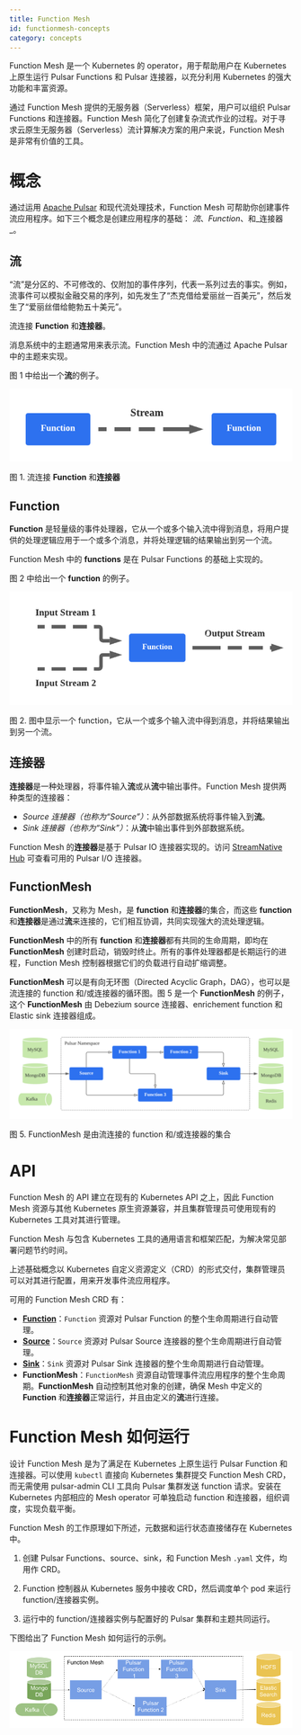 ```yaml
---
title: Function Mesh
id: functionmesh-concepts
category: concepts
---
```


Function Mesh 是一个 Kubernetes 的 operator，用于帮助用户在 Kubernetes 上原生运行 Pulsar Functions 和 Pulsar 连接器，以充分利用 Kubernetes 的强大功能和丰富资源。

通过 Function Mesh 提供的无服务器（Serverless）框架，用户可以组织 Pulsar Functions 和连接器。Function Mesh 简化了创建复杂流式作业的过程。对于寻求云原生无服务器（Serverless）流计算解决方案的用户来说，Function Mesh 是非常有价值的工具。

 

# 概念

通过运用 [Apache Pulsar](https://pulsar.apache.org/) 和现代流处理技术，Function Mesh 可帮助你创建事件流应用程序。如下三个概念是创建应用程序的基础： _流_、_Function_、和_连接器_。

## 流

“流”是分区的、不可修改的、仅附加的事件序列，代表一系列过去的事实。例如，流事件可以模拟金融交易的序列，如先发生了“杰克借给爱丽丝一百美元”，然后发生了“爱丽丝借给鲍勃五十美元”。

流连接 **Function** 和**连接器**。 

消息系统中的主题通常用来表示流。Function Mesh 中的流通过 Apache Pulsar 中的主题来实现。 

图 1 中给出一个**流**的例子。

![Stream](../../image/stream.png)

图 1. 流连接 **Function** 和**连接器** 

## Function

**Function** 是轻量级的事件处理器，它从一个或多个输入流中得到消息，将用户提供的处理逻辑应用于一个或多个消息，并将处理逻辑的结果输出到另一个流。 

Function Mesh 中的 **functions** 是在 Pulsar Functions 的基础上实现的。

图 2 中给出一个 **function** 的例子。

![Function](../../image/function.png)

图 2. 图中显示一个 function，它从一个或多个输入流中得到消息，并将结果输出到另一个流。 

## 连接器

**连接器**是一种处理器，将事件输入**流**或从**流**中输出事件。Function Mesh 提供两种类型的连接器：

- *Source 连接器（也称为“Source”）*：从外部数据系统将事件输入到**流**。 
- *Sink 连接器（也称为“Sink”）*：从**流**中输出事件到外部数据系统。  

Function Mesh 的**连接器**是基于 Pulsar IO 连接器实现的。访问 [StreamNative Hub](https://hub.streamnative.io/) 可查看可用的 Pulsar I/O 连接器。

## FunctionMesh

**FunctionMesh**，又称为 Mesh，是 **function** 和**连接器**的集合，而这些 **function** 和**连接器**是通过**流**来连接的，它们相互协调，共同实现强大的流处理逻辑。

**FunctionMesh** 中的所有 **function** 和**连接器**都有共同的生命周期，即均在 **FunctionMesh** 创建时启动，销毁时终止。所有的事件处理器都是长期运行的进程，Function Mesh 控制器根据它们的负载进行自动扩缩调整。 

**FunctionMesh** 可以是有向无环图（Directed Acyclic Graph，DAG），也可以是流连接的 function 和/或连接器的循环图。图 5 是一个 **FunctionMesh** 的例子，这个 **FunctionMesh** 由 Debezium source 连接器、enrichement function 和 Elastic sink 连接器组成。

![Function Mesh](../../image/function-mesh.png)

图 5. FunctionMesh 是由流连接的 function 和/或连接器的集合

# API

Function Mesh 的 API 建立在现有的 Kubernetes API 之上，因此 Function Mesh 资源与其他 Kubernetes 原生资源兼容，并且集群管理员可使用现有的 Kubernetes 工具对其进行管理。 

Function Mesh 与包含 Kubernetes 工具的通用语言和框架匹配，为解决常见部署问题节约时间。 

上述基础概念以 Kubernetes 自定义资源定义（CRD）的形式交付，集群管理员可以对其进行配置，用来开发事件流应用程序。 

可用的 Function Mesh CRD 有：

- [**Function**](/user-guides/admin/work-with-functions/function-functionmesh.md#function-crd)：`Function`  资源对 Pulsar Function 的整个生命周期进行自动管理。
- [**Source**](/user-guides/admin/work-with-connectors/connector-functionmesh/connector-crd.md#source-crd-configurations)：`Source`  资源对 Pulsar Source 连接器的整个生命周期进行自动管理。 
- [**Sink**](/user-guides/admin/work-with-connectors/connector-functionmesh/connector-crd.md#sink-crd-configurations)：`Sink` 资源对 Pulsar Sink 连接器的整个生命周期进行自动管理。 
- **FunctionMesh**：`FunctionMesh` 资源自动管理事件流应用程序的整个生命周期。**FunctionMesh** 自动控制其他对象的创建，确保 Mesh 中定义的 **Function** 和**连接器**正常运行，并且由定义的**流**进行连接。 

# Function Mesh 如何运行

设计 Function Mesh 是为了满足在 Kubernetes 上原生运行 Pulsar Function 和连接器。可以使用 `kubectl` 直接向 Kubernetes 集群提交 Function Mesh CRD，而无需使用 pulsar-admin CLI 工具向 Pulsar 集群发送 function 请求。安装在 Kubernetes 内部相应的 Mesh operator 可单独启动 function 和连接器，组织调度，实现负载平衡。

Function Mesh 的工作原理如下所述，元数据和运行状态直接储存在 Kubernetes 中。

1. 创建 Pulsar Functions、source、sink，和 Function Mesh `.yaml` 文件，均用作 CRD。

2. Function 控制器从 Kubernetes 服务中接收 CRD，然后调度单个 pod 来运行 function/连接器实例。

3. 运行中的 function/连接器实例与配置好的 Pulsar 集群和主题共同运行。 

下图给出了 Function Mesh 如何运行的示例。

![Function Mesh](../../image/function-mesh-overview.png)
